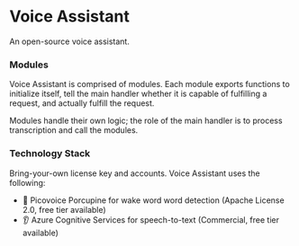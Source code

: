 # Voice Assistant

An open-source voice assistant.

### Modules
Voice Assistant is comprised of modules. Each module exports functions to initialize itself, tell the main handler whether it is capable of fulfilling a request, and actually fulfill the request.

Modules handle their own logic; the role of the main handler is to process transcription and call the modules.

### Technology Stack
Bring-your-own license key and accounts. Voice Assistant uses the following:
- 🎤 Picovoice Porcupine for wake word word detection (Apache License 2.0, free tier available)
- 👂 Azure Cognitive Services for speech-to-text (Commercial, free tier available)